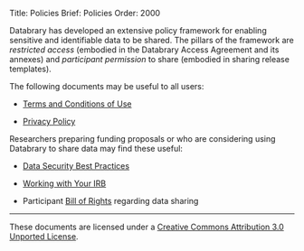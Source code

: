 Title: Policies
Brief: Policies
Order: 2000

Databrary has developed an extensive policy framework for enabling sensitive and identifiable data to be shared.
The pillars of the framework are *restricted access* (embodied in the Databrary Access Agreement and its annexes) and *participant permission* to share (embodied in sharing release templates).

The following documents may be useful to all users:

- [Terms and Conditions of Use](|filename|policies/terms.mdi)

- [Privacy Policy](|filename|policies/privacy.mdi)

Researchers preparing funding proposals or who are considering using Databrary to share data may find these useful:

- [Data Security Best Practices](|filename|policies/best-practices.mdi)

- [Working with Your IRB](|filename|policies/work-with-irb.mdi)

- Participant [Bill of Rights](|filename|policies/bill-of-rights.mdi) regarding data sharing

<!-- 
- [Databrary Policy on Ethics Oversight](|filename|policies/databrary-policy-ethics-oversight.md)

- [Rights and Responsibilities](|filename|policies/responsibilities.md) -->


----

<p class="legal"><span xmlns:dct="http://purl.org/dc/terms/" property="dct:title">These documents</span> are licensed under a <a rel="license" href="http://creativecommons.org/licenses/by/3.0/deed.en_US">Creative Commons Attribution 3.0 Unported License</a>.</p>
